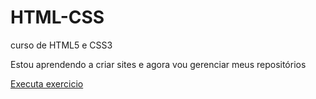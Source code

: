 # HTML-CSS
 curso de HTML5 e CSS3


Estou aprendendo a criar sites e agora vou gerenciar meus repositórios

<a href="https://ricardofragoso1988.github.io/html-css/exercicios/EXE022/fundo006.html">Executa exercicio </a>